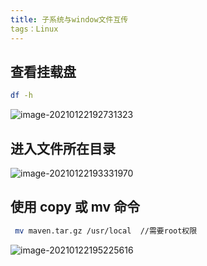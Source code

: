 ```yaml
---
title: 子系统与window文件互传
tags：Linux
---
```


## 查看挂载盘

```bash
df -h  
```

![image-20210122192731323](https://i.loli.net/2021/01/22/NhnDwIZyPS1Wvs6.png)



## 进入文件所在目录

![image-20210122193331970](https://i.loli.net/2021/01/22/FDzVb8rg73uPmMA.png)



## 使用 copy 或 mv 命令

```bash
 mv maven.tar.gz /usr/local  //需要root权限
```

![image-20210122195225616](https://i.loli.net/2021/01/22/FzJkZCv1mIdShtX.png)
